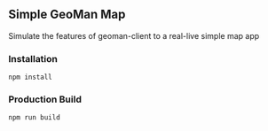 ## Simple GeoMan Map
Simulate the features of geoman-client to a real-live simple map app

### Installation
`npm install`

### Production Build
`npm run build`